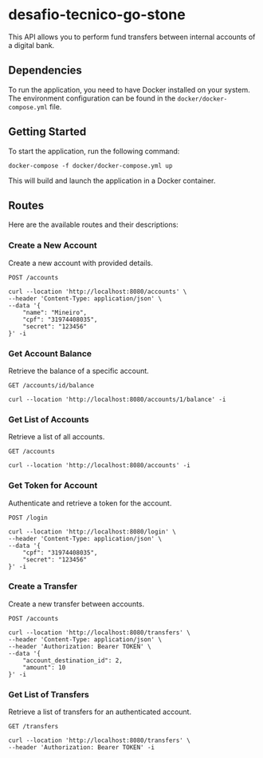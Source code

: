# desafio-tecnico-go-stone

This API allows you to perform fund transfers between internal accounts of a digital bank.

## Dependencies

To run the application, you need to have Docker installed on your system. The environment configuration can be found in the `docker/docker-compose.yml` file.

## Getting Started

To start the application, run the following command:

    docker-compose -f docker/docker-compose.yml up
    
This will build and launch the application in a Docker container.

## Routes

Here are the available routes and their descriptions:

### Create a New Account
Create a new account with provided details.

`POST /accounts`

    curl --location 'http://localhost:8080/accounts' \
    --header 'Content-Type: application/json' \
    --data '{
        "name": "Mineiro",
        "cpf": "31974408035",
        "secret": "123456"
    }' -i
    
### Get Account Balance
Retrieve the balance of a specific account.

`GET /accounts/id/balance`

    curl --location 'http://localhost:8080/accounts/1/balance' -i

### Get List of Accounts
Retrieve a list of all accounts.

`GET /accounts`

    curl --location 'http://localhost:8080/accounts' -i

### Get Token for Account
Authenticate and retrieve a token for the account.

`POST /login`

    curl --location 'http://localhost:8080/login' \
    --header 'Content-Type: application/json' \
    --data '{
        "cpf": "31974408035",
        "secret": "123456"
    }' -i

### Create a Transfer
Create a new transfer between accounts.

`POST /accounts`

    curl --location 'http://localhost:8080/transfers' \
    --header 'Content-Type: application/json' \
    --header 'Authorization: Bearer TOKEN' \
    --data '{
        "account_destination_id": 2,
        "amount": 10
    }' -i

### Get List of Transfers
Retrieve a list of transfers for an authenticated account.

`GET /transfers`

    curl --location 'http://localhost:8080/transfers' \
    --header 'Authorization: Bearer TOKEN' -i
